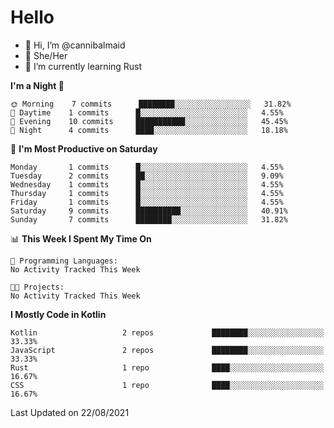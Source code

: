 # Hello
- 👋 Hi, I’m @cannibalmaid
- 👀 She/Her
- 🌱 I’m currently learning Rust

<!--START_SECTION:waka-->
**I'm a Night 🦉** 

```text
🌞 Morning    7 commits      ████████░░░░░░░░░░░░░░░░░   31.82% 
🌆 Daytime    1 commits      █░░░░░░░░░░░░░░░░░░░░░░░░   4.55% 
🌃 Evening    10 commits     ███████████░░░░░░░░░░░░░░   45.45% 
🌙 Night      4 commits      ████░░░░░░░░░░░░░░░░░░░░░   18.18%

```
📅 **I'm Most Productive on Saturday** 

```text
Monday       1 commits      █░░░░░░░░░░░░░░░░░░░░░░░░   4.55% 
Tuesday      2 commits      ██░░░░░░░░░░░░░░░░░░░░░░░   9.09% 
Wednesday    1 commits      █░░░░░░░░░░░░░░░░░░░░░░░░   4.55% 
Thursday     1 commits      █░░░░░░░░░░░░░░░░░░░░░░░░   4.55% 
Friday       1 commits      █░░░░░░░░░░░░░░░░░░░░░░░░   4.55% 
Saturday     9 commits      ██████████░░░░░░░░░░░░░░░   40.91% 
Sunday       7 commits      ████████░░░░░░░░░░░░░░░░░   31.82%

```


📊 **This Week I Spent My Time On** 

```text
💬 Programming Languages: 
No Activity Tracked This Week

🐱‍💻 Projects: 
No Activity Tracked This Week

```

**I Mostly Code in Kotlin** 

```text
Kotlin                   2 repos             ████████░░░░░░░░░░░░░░░░░   33.33% 
JavaScript               2 repos             ████████░░░░░░░░░░░░░░░░░   33.33% 
Rust                     1 repo              ████░░░░░░░░░░░░░░░░░░░░░   16.67% 
CSS                      1 repo              ████░░░░░░░░░░░░░░░░░░░░░   16.67%

```



 Last Updated on 22/08/2021
<!--END_SECTION:waka-->
